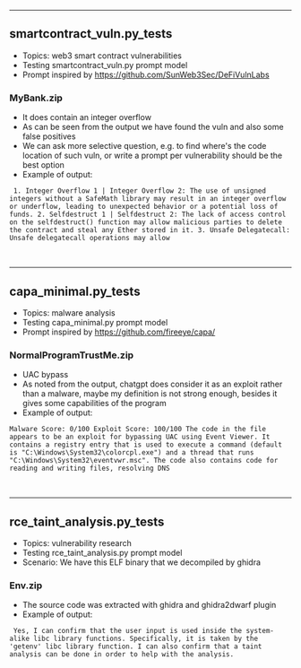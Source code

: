 
----

## smartcontract_vuln.py_tests
 - Topics: web3 smart contract vulnerabilities
 - Testing smartcontract_vuln.py prompt model
 - Prompt inspired by https://github.com/SunWeb3Sec/DeFiVulnLabs

### MyBank.zip

 - It does contain an integer overflow
 - As can be seen from the output we have found the vuln and also some false positives
 - We can ask more selective question, e.g. to find where's the code location of such vuln, or write a prompt per vulnerability should be the best option
 - Example of output:
```
 1. Integer Overflow 1 | Integer Overflow 2: The use of unsigned integers without a SafeMath library may result in an integer overflow or underflow, leading to unexpected behavior or a potential loss of funds. 2. Selfdestruct 1 | Selfdestruct 2: The lack of access control on the selfdestruct() function may allow malicious parties to delete the contract and steal any Ether stored in it. 3. Unsafe Delegatecall: Unsafe delegatecall operations may allow
```

<br />

----

## capa_minimal.py_tests
 - Topics: malware analysis
 - Testing capa_minimal.py prompt model
 - Prompt inspired by https://github.com/fireeye/capa/

### NormalProgramTrustMe.zip 
 - UAC bypass
 - As noted from the output, chatgpt does consider it as an exploit rather than a malware, maybe my definition is not strong enough, besides it gives some capabilities of the program
 - Example of output:
```
Malware Score: 0/100 Exploit Score: 100/100 The code in the file appears to be an exploit for bypassing UAC using Event Viewer. It contains a registry entry that is used to execute a command (default is "C:\Windows\System32\colorcpl.exe") and a thread that runs "C:\Windows\System32\eventvwr.msc". The code also contains code for reading and writing files, resolving DNS
```

<br />

----

## rce_taint_analysis.py_tests
 - Topics: vulnerability research
 - Testing rce_taint_analysis.py prompt model
 - Scenario: We have this ELF binary that we decompiled by ghidra

### Env.zip 
 - The source code was extracted with ghidra and ghidra2dwarf plugin
 - Example of output:
```
 Yes, I can confirm that the user input is used inside the system-alike libc library functions. Specifically, it is taken by the 'getenv' libc library function. I can also confirm that a taint analysis can be done in order to help with the analysis.
```

